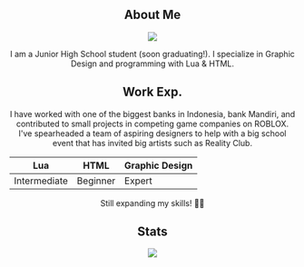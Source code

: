 <div align="center">
  
  ## About Me
  <a href="https://www.youtube.com/watch?v=dQw4w9WgXcQ" />
    <img src="https://svg-banners.vercel.app/api?type=origin&text1=darrensdemise&text2=💖%22Hearts!%22&width=800&height=200" />
  </a>
</div>
<div align="center">
  
  I am a Junior High School student (soon graduating!). I specialize in Graphic Design and programming with Lua & HTML.

  ## Work Exp.

  I have worked with one of the biggest banks in Indonesia, bank Mandiri, and contributed to small projects in competing game companies on ROBLOX. I've spearheaded a team of aspiring designers to help with a big school event that has invited big artists such as Reality Club.

  
  |Lua|HTML|Graphic Design|
  |--|--|--|
  |Intermediate|Beginner|Expert|

  Still expanding my skills! 🙋‍♂

  ## Stats
  <img src="https://metrics.lecoq.io/darrensdemise?template=classic&base.community=0&base.repositories=0&base.metadata=0&achievements=1&achievements.threshold=C&achievements.secrets=true&achievements.limit=0&config.timezone=Asia%2FJakarta" />
</div>
